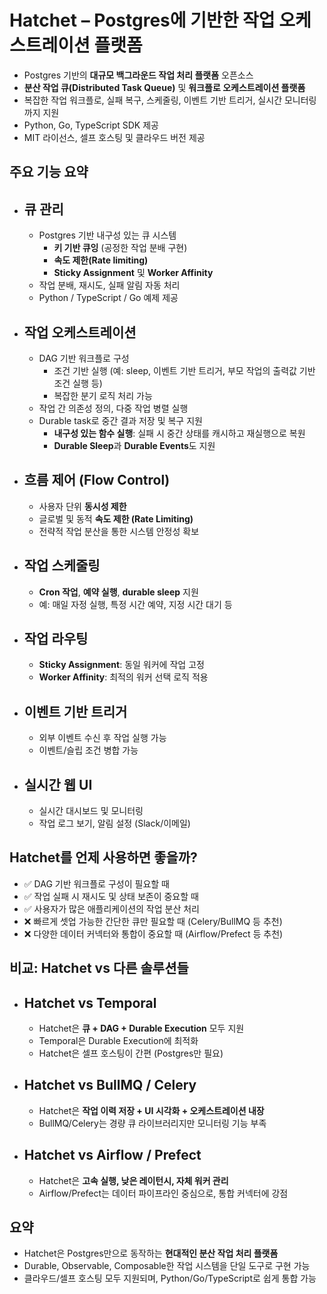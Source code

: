 # Hatchet – Postgres에 기반한 작업 오케스트레이션 플랫폼


* Postgres 기반의 **대규모 백그라운드 작업 처리 플랫폼** 오픈소스
* **분산 작업 큐(Distributed Task Queue)** 및 **워크플로 오케스트레이션 플랫폼**
* 복잡한 작업 워크플로, 실패 복구, 스케줄링, 이벤트 기반 트리거, 실시간 모니터링까지 지원
* Python, Go, TypeScript SDK 제공
* MIT 라이선스, 셀프 호스팅 및 클라우드 버전 제공

주요 기능 요약
--------

* 큐 관리
  ----

  + Postgres 기반 내구성 있는 큐 시스템
    - **키 기반 큐잉** (공정한 작업 분배 구현)
    - **속도 제한(Rate limiting)**
    - **Sticky Assignment** 및 **Worker Affinity**
  + 작업 분배, 재시도, 실패 알림 자동 처리
  + Python / TypeScript / Go 예제 제공
* 작업 오케스트레이션
  ----------

  + DAG 기반 워크플로 구성
    - 조건 기반 실행 (예: sleep, 이벤트 기반 트리거, 부모 작업의 출력값 기반 조건 실행 등)
    - 복잡한 분기 로직 처리 가능
  + 작업 간 의존성 정의, 다중 작업 병렬 실행
  + Durable task로 중간 결과 저장 및 복구 지원
    - **내구성 있는 함수 실행**: 실패 시 중간 상태를 캐시하고 재실행으로 복원
    - **Durable Sleep**과 **Durable Events**도 지원
* 흐름 제어 (Flow Control)
  --------------------

  + 사용자 단위 **동시성 제한**
  + 글로벌 및 동적 **속도 제한 (Rate Limiting)**
  + 전략적 작업 분산을 통한 시스템 안정성 확보
* 작업 스케줄링
  -------

  + **Cron 작업**, **예약 실행**, **durable sleep** 지원
  + 예: 매일 자정 실행, 특정 시간 예약, 지정 시간 대기 등
* 작업 라우팅
  ------

  + **Sticky Assignment**: 동일 워커에 작업 고정
  + **Worker Affinity**: 최적의 워커 선택 로직 적용
* 이벤트 기반 트리거
  ----------

  + 외부 이벤트 수신 후 작업 실행 가능
  + 이벤트/슬립 조건 병합 가능
* 실시간 웹 UI
  --------

  + 실시간 대시보드 및 모니터링
  + 작업 로그 보기, 알림 설정 (Slack/이메일)

Hatchet를 언제 사용하면 좋을까?
---------------------

* ✅ DAG 기반 워크플로 구성이 필요할 때
* ✅ 작업 실패 시 재시도 및 상태 보존이 중요할 때
* ✅ 사용자가 많은 애플리케이션의 작업 분산 처리
* ❌ 빠르게 셋업 가능한 간단한 큐만 필요할 때 (Celery/BullMQ 등 추천)
* ❌ 다양한 데이터 커넥터와 통합이 중요할 때 (Airflow/Prefect 등 추천)

비교: Hatchet vs 다른 솔루션들
----------------------

* Hatchet vs Temporal
  -------------------

  + Hatchet은 **큐 + DAG + Durable Execution** 모두 지원
  + Temporal은 Durable Execution에 최적화
  + Hatchet은 셀프 호스팅이 간편 (Postgres만 필요)
* Hatchet vs BullMQ / Celery
  --------------------------

  + Hatchet은 **작업 이력 저장 + UI 시각화 + 오케스트레이션 내장**
  + BullMQ/Celery는 경량 큐 라이브러리지만 모니터링 기능 부족
* Hatchet vs Airflow / Prefect
  ----------------------------

  + Hatchet은 **고속 실행, 낮은 레이턴시, 자체 워커 관리**
  + Airflow/Prefect는 데이터 파이프라인 중심으로, 통합 커넥터에 강점

요약
--

* Hatchet은 Postgres만으로 동작하는 **현대적인 분산 작업 처리 플랫폼**
* Durable, Observable, Composable한 작업 시스템을 단일 도구로 구현 가능
* 클라우드/셀프 호스팅 모두 지원되며, Python/Go/TypeScript로 쉽게 통합 가능
